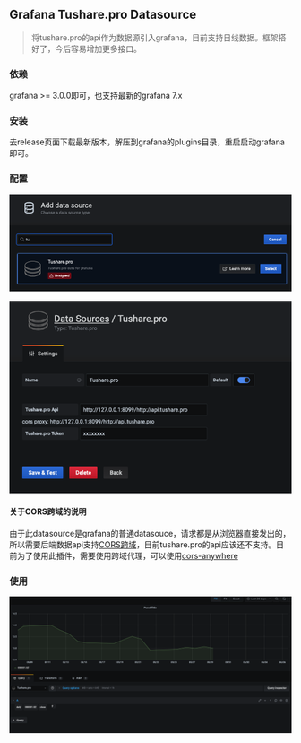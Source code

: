 ## Grafana Tushare.pro Datasource
> 将tushare.pro的api作为数据源引入grafana，目前支持日线数据。框架搭好了，今后容易增加更多接口。


### 依赖
grafana >= 3.0.0即可，也支持最新的grafana 7.x

### 安装
去release页面下载最新版本，解压到grafana的plugins目录，重启启动grafana即可。

### 配置
![](https://raw.githubusercontent.com/tomjamescn/grafana-tusharepro/master/src/img/add-datasource-1.png)

![](https://raw.githubusercontent.com/tomjamescn/grafana-tusharepro/master/src/img/add-datasource-2.png)

#### 关于CORS跨域的说明
由于此datasource是grafana的普通datasouce，请求都是从浏览器直接发出的，所以需要后端数据api支持[CORS跨域](https://developer.mozilla.org/en-US/docs/Web/HTTP/CORS)，目前tushare.pro的api应该还不支持。目前为了使用此插件，需要使用跨域代理，可以使用[cors-anywhere](https://github.com/Rob--W/cors-anywhere)


### 使用
![](https://raw.githubusercontent.com/tomjamescn/grafana-tusharepro/master/src/img/query.png)
